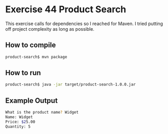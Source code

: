 # Exercise 44 Product Search

This exercise calls for dependencies so I reached for Maven. I tried putting off project complexity as long as possible.

## How to compile

```bash
product-search$ mvn package
```

## How to run

```bash
product-search$ java -jar target/product-search-1.0.0.jar
```

## Example Output

```bash
What is the product name? Widget
Name: Widget
Price: $25.00
Quantity: 5
```
